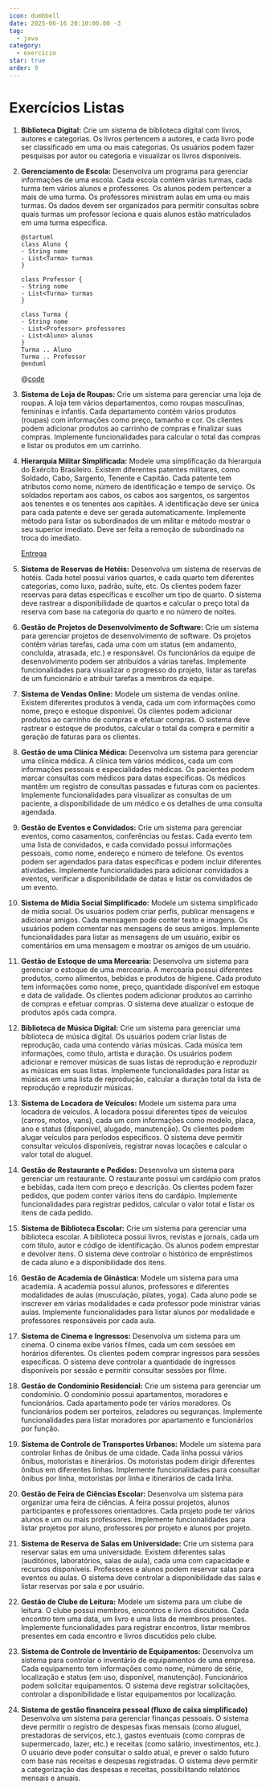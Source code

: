 ```yaml
---
icon: dumbbell
date: 2025-06-16 20:10:00.00 -3
tag:
  - java
category:
  - exercicio
star: true
order: 9
---
```


# Exercícios Listas

1. **Biblioteca Digital:**
   Crie um sistema de biblioteca digital com livros, autores e categorias. Os livros pertencem a autores, e cada livro pode ser classificado em uma ou mais categorias. Os usuários podem fazer pesquisas por autor ou categoria e visualizar os livros disponíveis.

1. **Gerenciamento de Escola:**
   Desenvolva um programa para gerenciar informações de uma escola. Cada escola contém várias turmas, cada turma tem vários alunos e professores. Os alunos podem pertencer a mais de uma turma. Os professores ministram aulas em uma ou mais turmas. Os dados devem ser organizados para permitir consultas sobre quais turmas um professor leciona e quais alunos estão matriculados em uma turma específica.


   ```plantuml
   @startuml
   class Aluno {
   - String nome
   - List<Turma> turmas
   }

   class Professor {
   - String nome
   - List<Turma> turmas
   }

   class Turma {
   - String nome
   - List<Professor> professores
   - List<Aluno> alunos
   }
   Turma .. Aluno
   Turma .. Professor
   @enduml

   ```

   
   @[code](../code/exercicioListas/turmas/Escola.java)

   <div style="display:none">
     
   
   ::: details 
   

   @[code](../code/exercicioListas/turmas/Turma.java)

   @[code](../code/exercicioListas/turmas/Aluno.java)

   @[code](../code/exercicioListas/turmas/Professor.java)

   ::: 
  
   </div>
  
1. **Sistema de Loja de Roupas:**
   Crie um sistema para gerenciar uma loja de roupas. A loja tem vários departamentos, como roupas masculinas, femininas e infantis. Cada departamento contém vários produtos (roupas) com informações como preço, tamanho e cor. Os clientes podem adicionar produtos ao carrinho de compras e finalizar suas compras. Implemente funcionalidades para calcular o total das compras e listar os produtos em um carrinho.

1. **Hierarquia Militar Simplificada:**
   Modele uma simplificação da hierarquia do Exército Brasileiro. Existem diferentes patentes militares, como Soldado, Cabo, Sargento, Tenente e Capitão. Cada patente tem atributos como nome, número de identificação e tempo de serviço. Os soldados reportam aos cabos, os cabos aos sargentos, os sargentos aos tenentes e os tenentes aos capitães. A identificação deve ser única para cada patente e deve ser gerada automaticamente. Implemente método para listar os subordinados de um militar e método mostrar o seu superior imediato. Deve ser feita a  remoção de subordinado na troca do imediato.
   
   [Entrega](https://classroom.github.com/a/akv_sYWI)

1. **Sistema de Reservas de Hotéis:**
   Desenvolva um sistema de reservas de hotéis. Cada hotel possui vários quartos, e cada quarto tem diferentes categorias, como luxo, padrão, suíte, etc. Os clientes podem fazer reservas para datas específicas e escolher um tipo de quarto. O sistema deve rastrear a disponibilidade de quartos e calcular o preço total da reserva com base na categoria do quarto e no número de noites.

1. **Gestão de Projetos de Desenvolvimento de Software:**
   Crie um sistema para gerenciar projetos de desenvolvimento de software. Os projetos contêm várias tarefas, cada uma com um status (em andamento, concluída, atrasada, etc.) e responsável. Os funcionários da equipe de desenvolvimento podem ser atribuídos a várias tarefas. Implemente funcionalidades para visualizar o progresso do projeto, listar as tarefas de um funcionário e atribuir tarefas a membros da equipe.

1. **Sistema de Vendas Online:**
   Modele um sistema de vendas online. Existem diferentes produtos à venda, cada um com informações como nome, preço e estoque disponível. Os clientes podem adicionar produtos ao carrinho de compras e efetuar compras. O sistema deve rastrear o estoque de produtos, calcular o total da compra e permitir a geração de faturas para os clientes.

1. **Gestão de uma Clínica Médica:**
   Desenvolva um sistema para gerenciar uma clínica médica. A clínica tem vários médicos, cada um com informações pessoais e especialidades médicas. Os pacientes podem marcar consultas com médicos para datas específicas. Os médicos mantêm um registro de consultas passadas e futuras com os pacientes. Implemente funcionalidades para visualizar as consultas de um paciente, a disponibilidade de um médico e os detalhes de uma consulta agendada.

1. **Gestão de Eventos e Convidados:**
   Crie um sistema para gerenciar eventos, como casamentos, conferências ou festas. Cada evento tem uma lista de convidados, e cada convidado possui informações pessoais, como nome, endereço e número de telefone. Os eventos podem ser agendados para datas específicas e podem incluir diferentes atividades. Implemente funcionalidades para adicionar convidados a eventos, verificar a disponibilidade de datas e listar os convidados de um evento.

1. **Sistema de Mídia Social Simplificado:**
    Modele um sistema simplificado de mídia social. Os usuários podem criar perfis, publicar mensagens e adicionar amigos. Cada mensagem pode conter texto e imagens. Os usuários podem comentar nas mensagens de seus amigos. Implemente funcionalidades para listar as mensagens de um usuário, exibir os comentários em uma mensagem e mostrar os amigos de um usuário.

1. **Gestão de Estoque de uma Mercearia:**
    Desenvolva um sistema para gerenciar o estoque de uma mercearia. A mercearia possui diferentes produtos, como alimentos, bebidas e produtos de higiene. Cada produto tem informações como nome, preço, quantidade disponível em estoque e data de validade. Os clientes podem adicionar produtos ao carrinho de compras e efetuar compras. O sistema deve atualizar o estoque de produtos após cada compra.

1. **Biblioteca de Música Digital:**
    Crie um sistema para gerenciar uma biblioteca de música digital. Os usuários podem criar listas de reprodução, cada uma contendo várias músicas. Cada música tem informações, como título, artista e duração. Os usuários podem adicionar e remover músicas de suas listas de reprodução e reproduzir as músicas em suas listas. Implemente funcionalidades para listar as músicas em uma lista de reprodução, calcular a duração total da lista de reprodução e reproduzir músicas.

1. **Sistema de Locadora de Veículos:**
   Modele um sistema para uma locadora de veículos. A locadora possui diferentes tipos de veículos (carros, motos, vans), cada um com informações como modelo, placa, ano e status (disponível, alugado, manutenção). Os clientes podem alugar veículos para períodos específicos. O sistema deve permitir consultar veículos disponíveis, registrar novas locações e calcular o valor total do aluguel.

1. **Gestão de Restaurante e Pedidos:**
   Desenvolva um sistema para gerenciar um restaurante. O restaurante possui um cardápio com pratos e bebidas, cada item com preço e descrição. Os clientes podem fazer pedidos, que podem conter vários itens do cardápio. Implemente funcionalidades para registrar pedidos, calcular o valor total e listar os itens de cada pedido.

1. **Sistema de Biblioteca Escolar:**
   Crie um sistema para gerenciar uma biblioteca escolar. A biblioteca possui livros, revistas e jornais, cada um com título, autor e código de identificação. Os alunos podem emprestar e devolver itens. O sistema deve controlar o histórico de empréstimos de cada aluno e a disponibilidade dos itens.

1. **Gestão de Academia de Ginástica:**
   Modele um sistema para uma academia. A academia possui alunos, professores e diferentes modalidades de aulas (musculação, pilates, yoga). Cada aluno pode se inscrever em várias modalidades e cada professor pode ministrar várias aulas. Implemente funcionalidades para listar alunos por modalidade e professores responsáveis por cada aula.

1. **Sistema de Cinema e Ingressos:**
   Desenvolva um sistema para um cinema. O cinema exibe vários filmes, cada um com sessões em horários diferentes. Os clientes podem comprar ingressos para sessões específicas. O sistema deve controlar a quantidade de ingressos disponíveis por sessão e permitir consultar sessões por filme.

1. **Gestão de Condomínio Residencial:**
   Crie um sistema para gerenciar um condomínio. O condomínio possui apartamentos, moradores e funcionários. Cada apartamento pode ter vários moradores. Os funcionários podem ser porteiros, zeladores ou seguranças. Implemente funcionalidades para listar moradores por apartamento e funcionários por função.

1. **Sistema de Controle de Transportes Urbanos:**
   Modele um sistema para controlar linhas de ônibus de uma cidade. Cada linha possui vários ônibus, motoristas e itinerários. Os motoristas podem dirigir diferentes ônibus em diferentes linhas. Implemente funcionalidades para consultar ônibus por linha, motoristas por linha e itinerários de cada linha.

1. **Gestão de Feira de Ciências Escolar:**
   Desenvolva um sistema para organizar uma feira de ciências. A feira possui projetos, alunos participantes e professores orientadores. Cada projeto pode ter vários alunos e um ou mais professores. Implemente funcionalidades para listar projetos por aluno, professores por projeto e alunos por projeto.

1. **Sistema de Reserva de Salas em Universidade:**
   Crie um sistema para reservar salas em uma universidade. Existem diferentes salas (auditórios, laboratórios, salas de aula), cada uma com capacidade e recursos disponíveis. Professores e alunos podem reservar salas para eventos ou aulas. O sistema deve controlar a disponibilidade das salas e listar reservas por sala e por usuário.

1. **Gestão de Clube de Leitura:**
   Modele um sistema para um clube de leitura. O clube possui membros, encontros e livros discutidos. Cada encontro tem uma data, um livro e uma lista de membros presentes. Implemente funcionalidades para registrar encontros, listar membros presentes em cada encontro e livros discutidos pelo clube.

1. **Sistema de Controle de Inventário de Equipamentos:**
   Desenvolva um sistema para controlar o inventário de equipamentos de uma empresa. Cada equipamento tem informações como nome, número de série, localização e status (em uso, disponível, manutenção). Funcionários podem solicitar equipamentos. O sistema deve registrar solicitações, controlar a disponibilidade e listar equipamentos por localização.

1. **Sistema de gestão financeira pessoal (fluxo de caixa simplificado)**
   Desenvolva um sistema para gerenciar finanças pessoais. O sistema deve permitir o registro de despesas fixas mensais (como aluguel, prestadoras de serviços, etc.), gastos eventuais (como compras de supermercado, lazer, etc.) e receitas (como salário, investimentos, etc.). O usuário deve poder consultar o saldo atual, e prever o saldo futuro com base nas receitas e despesas registradas. O sistema deve permitir a categorização das despesas e receitas, possibilitando relatórios mensais e anuais.

   